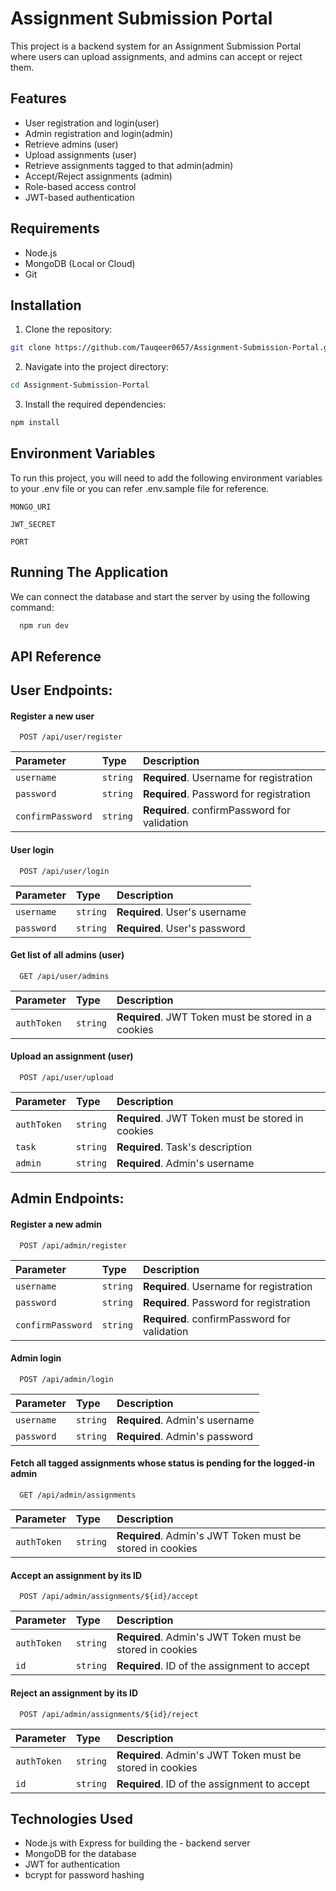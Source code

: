 
# Assignment Submission Portal

This project is a backend system for an Assignment Submission Portal where users can upload assignments, and admins can accept or reject them.

## Features

- User registration and login(user)
- Admin registration and login(admin)
- Retrieve admins (user)
- Upload assignments (user)
- Retrieve assignments tagged to that admin(admin)
- Accept/Reject assignments (admin)
- Role-based access control
- JWT-based authentication


## Requirements

- Node.js
- MongoDB (Local or Cloud)
- Git


## Installation

1. Clone the repository:
```bash
git clone https://github.com/Tauqeer0657/Assignment-Submission-Portal.git
```
2. Navigate into the project directory:
```bash
cd Assignment-Submission-Portal
```
3. Install the required dependencies:
```bash
npm install
```

    
## Environment Variables

To run this project, you will need to add the following environment variables to your .env file or you can refer .env.sample file for reference.

`MONGO_URI`

`JWT_SECRET`

`PORT`



## Running The Application

We can connect the database and start the server by using the following command:

```bash
  npm run dev
```


## API Reference

## User Endpoints:

#### Register a new user

```http
  POST /api/user/register
```

| Parameter | Type     | Description                |
| :-------- | :------- | :------------------------- |
| `username` | `string` | **Required**. Username for registration |
| `password` | `string` | **Required**. Password for registration |
| `confirmPassword` | `string` | **Required**. confirmPassword for validation  |


#### User login

```http
  POST /api/user/login
```

| Parameter | Type     | Description                |
| :-------- | :------- | :------------------------- |
| `username` | `string` | **Required**. User's username |
| `password` | `string` | **Required**. User's password |

#### Get list of all admins (user)

```http
  GET /api/user/admins
```

| Parameter | Type     | Description                |
| :-------- | :------- | :------------------------- |
| `authToken` | `string` | **Required**. JWT Token must be stored in a cookies |

#### Upload an assignment (user)

```http
  POST /api/user/upload
```

| Parameter | Type     | Description                |
| :-------- | :------- | :------------------------- |
| `authToken` | `string` | **Required**. JWT Token must be stored in cookies |
| `task` | `string` | **Required**. Task's description|
| `admin` | `string` | **Required**. Admin's username |

## Admin Endpoints:

#### Register a new admin

```http
  POST /api/admin/register
```

| Parameter | Type     | Description                |
| :-------- | :------- | :------------------------- |
| `username` | `string` | **Required**. Username for registration |
| `password` | `string` | **Required**. Password for registration |
| `confirmPassword` | `string` | **Required**. confirmPassword for validation  |


#### Admin login

```http
  POST /api/admin/login
```

| Parameter | Type     | Description                |
| :-------- | :------- | :------------------------- |
| `username` | `string` | **Required**. Admin's username |
| `password` | `string` | **Required**. Admin's password |

#### Fetch all tagged assignments whose status is pending for the logged-in admin

```http
  GET /api/admin/assignments
```

| Parameter | Type     | Description                |
| :-------- | :------- | :------------------------- |
| `authToken` | `string` | **Required**. Admin's JWT Token must be stored in cookies |

#### Accept an assignment by its ID

```http
  POST /api/admin/assignments/${id}/accept
```

| Parameter | Type     | Description                |
| :-------- | :------- | :------------------------- |
| `authToken` | `string` | **Required**. Admin's JWT Token must be stored in cookies |
| `id` | `string` | **Required**. ID of the assignment to accept|

#### Reject an assignment by its ID

```http
  POST /api/admin/assignments/${id}/reject
```

| Parameter | Type     | Description                |
| :-------- | :------- | :------------------------- |
| `authToken` | `string` | **Required**. Admin's JWT Token must be stored in cookies |
| `id` | `string` | **Required**. ID of the assignment to accept|

## Technologies Used

- Node.js with Express for building the - backend server
- MongoDB for the database
- JWT for authentication
- bcrypt for password hashing



